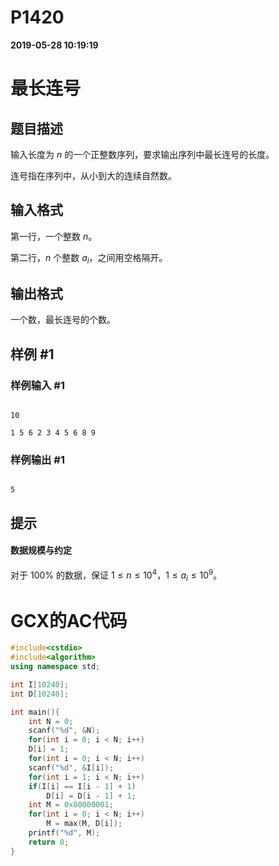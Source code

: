 
# P1420

**2019-05-28 10:19:19**
    
# 最长连号

## 题目描述

输入长度为 $n$ 的一个正整数序列，要求输出序列中最长连号的长度。

连号指在序列中，从小到大的连续自然数。

## 输入格式

第一行，一个整数 $n$。

第二行，$n$ 个整数 $a_i$，之间用空格隔开。

## 输出格式

一个数，最长连号的个数。

## 样例 #1

### 样例输入 #1

```
10
1 5 6 2 3 4 5 6 8 9
```

### 样例输出 #1

```
5
```

## 提示

#### 数据规模与约定

对于 $100\%$ 的数据，保证 $1 \leq n \leq 10^4$，$1 \leq a_i \leq 10^9$。

# GCX的AC代码
```cpp
#include<cstdio>
#include<algorithm>
using namespace std;

int I[10240];
int D[10240];

int main(){
    int N = 0;
    scanf("%d", &N);
    for(int i = 0; i < N; i++)
	D[i] = 1;
    for(int i = 0; i < N; i++)
	scanf("%d", &I[i]);
    for(int i = 1; i < N; i++)
	if(I[i] == I[i - 1] + 1)
	    D[i] = D[i - 1] + 1;
    int M = 0x80000001;
    for(int i = 0; i < N; i++)
        M = max(M, D[i]);
    printf("%d", M);
    return 0;
}

```

